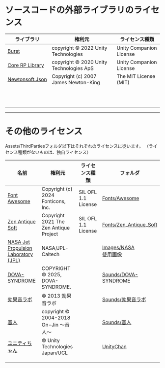 # ソースコードの外部ライブラリのライセンス

|ライブラリ|権利元|ライセンス種類|
| ---- | ---- | ---- |
|[Burst](https://docs.unity3d.com/Packages/com.unity.burst@1.8/license/LICENSE.html)|copyright © 2022 Unity Technologies|Unity Companion License|
|[Core RP Library](https://docs.unity3d.com/Packages/com.unity.render-pipelines.core@14.0/license/LICENSE.html)|copyright © 2020 Unity Technologies ApS|Unity Companion License|
|[Newtonsoft.Json](https://docs.unity3d.com/Packages/com.unity.nuget.newtonsoft-json@3.2/license/Third%20Party%20Notices.html)|Copyright (c) 2007 James Newton-King|The MIT License (MIT)|
|[]()|||
|[]()|||
|[]()|||
|[]()|||
|[]()|||
|[]()|||
|[]()|||
|[]()|||
|[]()|||
|[]()|||
|[]()|||



---
# その他のライセンス
Assets/ThirdPartiesフォルダ以下はそれぞれのライセンスに従います。
（ライセンス種類がないものは、独自ライセンス）

|名前|権利元|ライセンス種類|フォルダ|
| --- | --- | --- | --- |
|[Font Awesome](https://github.com/FortAwesome/Font-Awesome/blob/6.x/LICENSE.txt)|Copyright (c) 2024 Fonticons, Inc.|SIL OFL 1.1 License|[Fonts/Awesome](/Assets/Fonts/Awesome)|
|[Zen Antique Soft](https://github.com/googlefonts/zen-antique/blob/main/OFL.txt)|Copyright 2021 The Zen Antique Project|SIL OFL 1.1 License|[Fonts/Zen_Antique_Soft](/Assets/Fonts/Awesome)|
|[NASA Jet Propulsion Laboratory (JPL)](https://www.jpl.nasa.gov/jpl-image-use-policy/)|NASA/JPL-Caltech||[Images/NASA](/Assets/Images/NASA)<br>[使用画像](https://www.jpl.nasa.gov/images/pia00126-moon-north-pole/)|
|[DOVA-SYNDROME](https://dova-s.jp/_contents/license/)|COPYRIGHT © 2025, DOVA-SYNDROME.||[Sounds/DOVA-SYNDROME](/Assets/Sounds/DOVA-SYNDROME)|
|[効果音ラボ](https://soundeffect-lab.info/agreement/)|© 2013 効果音ラボ||[Sounds/効果音ラボ](/Assets/Sounds/効果音ラボ)|
|[音人](https://on-jin.com/kiyaku.php)|copyright © 2004-2018 On-Jin ～音人～||[Sounds/音人](/Assets/Sounds/音人)|
|[ユニティちゃん](https://unity-chan.com/contents/guideline/)|© Unity Technologies Japan/UCL||[UnityChan](/Assets/UnityChan)|
|[]()|||[](/Assets/)|
|[]()|||[](/Assets/)|
|[]()|||[](/Assets/)| 


